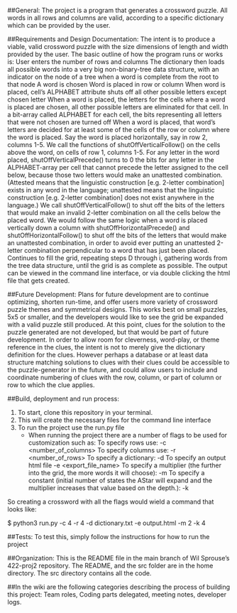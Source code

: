 ##General:
The project is a program that generates a crossword puzzle. All words in all rows and columns are valid, according to a specific dictionary which can be provided by the user. 

##Requirements and Design Documentation: 
The intent is to produce a viable, valid crossword puzzle with the size dimensions of length and width provided by the user. 
The basic outline of how the program runs or works is:
User enters the number of rows and columns
The dictionary then loads all possible words into a very big non-binary-tree data structure, with an indicator on the node of a tree when a word is complete from the root to that node
A word is chosen
Word is placed in row or column 
When word is placed, cell’s ALPHABET attribute shuts off all other possible letters except chosen letter
When a word is placed, the letters for the cells where a word is placed are chosen, all other possible letters are eliminated for that cell. In a bit-array called ALPHABET for each cell, the bits representing all letters that were not chosen are turned off
When a word is placed, that word’s letters are decided for at least some of the cells of the row or column where the word is placed. Say the word is placed horizontally, say in row 2, columns 1-5. We call the functions of shutOffVerticalFollow() on the cells above the word, on cells of row 1, columns 1-5. For any letter in the word placed, shutOffVerticalPrecede() turns to 0 the bits for any letter in the ALPHABET-array per cell that cannot precede the letter assigned to the cell below, because those two letters would make an unattested combination. (Attested means that the linguistic construction [e.g. 2-letter combination] exists in any word in the language; unattested means that the linguistic construction [e.g. 2-letter combination] does not exist anywhere in the language.) We call shutOffVerticalFollow() to shut off the bits of the letters that would make an invalid 2-letter combination on all the cells below the placed word. 
We would follow the same logic when a word is placed vertically down a column with shutOffHorizontalPrecede() and shutOffHorizontalFollow() to shut off the bits of the letters that would make an unattested combination, in order to avoid ever putting an unattested 2-letter combination perpendicular to a word that has just been placed.   
Continues to fill the grid, repeating steps D through i, gathering words from the tree data structure, until the grid is as complete as possible.
The output can be viewed in the command line interface, or via double clicking the html file that gets created.

##Future Development:
Plans for future development are to continue optimizing, shorten run-time, and offer users more variety of crossword puzzle themes and symmetrical designs. This works best on small puzzles, 5x5 or smaller, and the developers would like to see the grid be expanded with a valid puzzle still produced. At this point, clues for the solution to the puzzle generated are not developed, but that would be part of future development. In order to allow room for cleverness, word-play, or theme reference in the clues, the intent is not to merely give the dictionary definition for the clues. However perhaps a database or at least data structure matching solutions to clues with their clues could be accessible to the puzzle-generator in the future, and could allow users to include and coordinate numbering of clues with the row, column, or part of column or row to which the clue applies. 



##Build, deployment and run process:
1. To start, clone this repository in your terminal. 
2. This will create the necessary files for the command line interface
3. To run the project use the run.py file
   - When running the project there are a number of flags to be used for customization such as:
     To specify rows use:
	-c <number_of_columns>
     To specify columns use:
	-r <number_of_rows>
     To specify a dictionary:
	-d <dictionary>
     To specify an output html file
	-e <export_file_name>
     To specify a multiplier (the further into the grid, the more words it will choose):
	-m <multiplier>
     To specify a constant (initial number of states the AStar will expand and the multiplier increases that value based on the depth.):
	-k <constant>

So creating a crossword with all the flags would wield a command that looks like:

$ python3 run.py -c 4 -r 4 -d dictionary.txt -e output.html -m 2 -k 4


##Tests:
To test this, simply follow the instructions for how to run the project


##Organization:
This is the README file in the main branch of Wil Sprouse’s 422-proj2 repository. The README, and the src folder are in the home directory. The src directory contains all the code.

##In the wiki are the following categories describing the process of building this project: Team roles, Coding parts delegated, meeting notes, developer logs.

